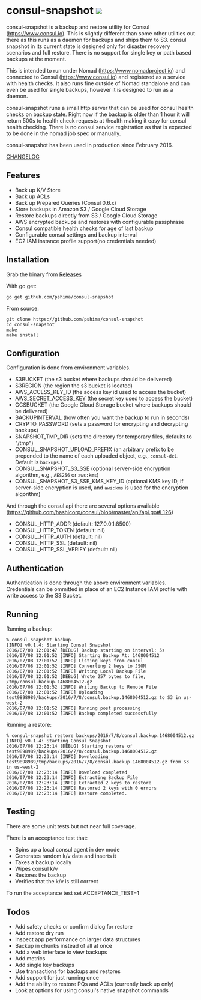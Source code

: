 # consul-snapshot [![](https://travis-ci.org/pshima/consul-snapshot.svg)](https://travis-ci.org/pshima/consul-snapshot)

consul-snapshot is a backup and restore utility for Consul (https://www.consul.io).  This is slightly different than some other utilities out there as this runs as a daemon for backups and ships them to S3.  consul snapshot in its current state is designed only for disaster recovery scenarios and full restore.  There is no support for single key or path based backups at the moment.

This is intended to run under Nomad (https://www.nomadproject.io) and connected to Consul (https://www.consul.io) and registered as a service with health checks.  It also runs fine outside of Nomad standalone and can even be used for single backups, however it is designed to run as a daemon.

consul-snapshot runs a small http server that can be used for consul health checks on backup state.  Right now if the backup is older than 1 hour it will return 500s to health check requests at /health making it easy for consul health checking.  There is no consul service registration as that is expected to be done in the nomad job spec or manually.

consul-snapshot has been used in production since February 2016.

[CHANGELOG](CHANGELOG.md)

## Features
- Back up K/V Store
- Back up ACLs
- Back up Prepared Queries (Consul 0.6.x)
- Store backups in Amazon S3 / Google Cloud Storage
- Restore backups directly from S3 / Google Cloud Storage
- AWS encrypted backups and restores with configurable passphrase
- Consul compatible health checks for age of last backup
- Configurable consul settings and backup interval
- EC2 IAM instance profile support(no credentials needed)

## Installation
Grab the binary from [Releases](https://github.com/pshima/consul-snapshot/releases)

With go get:
```
go get github.com/pshima/consul-snapshot
```

From source:
```
git clone https://github.com/pshima/consul-snapshot
cd consul-snapshot
make
make install
```

## Configuration
Configuration is done from environment variables.
- S3BUCKET (the s3 bucket where backups should be delivered)
- S3REGION (the region the s3 bucket is located)
- AWS_ACCESS_KEY_ID (the access key id used to access the bucket)
- AWS_SECRET_ACCESS_KEY (the secret key used to access the bucket)
- GCSBUCKET (the Google Cloud Storage bucket where backups should be delivered)
- BACKUPINTERVAL (how often you want the backup to run in seconds)
- CRYPTO_PASSWORD (sets a password for encrypting and decrypting backups)
- SNAPSHOT_TMP_DIR (sets the directory for temporary files, defaults to "/tmp")
- CONSUL_SNAPSHOT_UPLOAD_PREFIX (an arbitrary prefix to be prepended to the
  name of each uploaded object, e.g., `consul-dc1`.  Default is `backups`.)
- CONSUL_SNAPSHOT_S3_SSE (optional server-side encryption
  algorithm, e.g., `AES256` or `aws:kms`)
- CONSUL_SNAPSHOT_S3_SSE_KMS_KEY_ID (optional KMS key ID, if
  server-side encryption is used, and `aws:kms` is used for the
  encryption algorithm)

And through the consul api there are several options available (https://github.com/hashicorp/consul/blob/master/api/api.go#L126)

- CONSUL_HTTP_ADDR (default: 127.0.0.1:8500)
- CONSUL_HTTP_TOKEN (default: nil)
- CONSUL_HTTP_AUTH (default: nil)
- CONSUL_HTTP_SSL (default: nil)
- CONSUL_HTTP_SSL_VERIFY (default: nil)

## Authentication
Authentication is done through the above environment variables.  Credentials can be ommitted in place of an EC2 Instance IAM profile with write access to the S3 Bucket.

## Running
Running a backup:
```
% consul-snapshot backup
[INFO] v0.1.4: Starting Consul Snapshot
2016/07/08 12:01:47 [DEBUG] Backup starting on interval: 5s
2016/07/08 12:01:52 [INFO] Starting Backup At: 1468004512
2016/07/08 12:01:52 [INFO] Listing keys from consul
2016/07/08 12:01:52 [INFO] Converting 2 keys to JSON
2016/07/08 12:01:52 [INFO] Writing Local Backup File
2016/07/08 12:01:52 [DEBUG] Wrote 257 bytes to file, /tmp/consul.backup.1468004512.gz
2016/07/08 12:01:52 [INFO] Writing Backup to Remote File
2016/07/08 12:01:52 [INFO] Uploading test9898989/backups/2016/7/8/consul.backup.1468004512.gz to S3 in us-west-2
2016/07/08 12:01:52 [INFO] Running post processing
2016/07/08 12:01:52 [INFO] Backup completed successfully
```

Running a restore:
```
% consul-snapshot restore backups/2016/7/8/consul.backup.1468004512.gz
[INFO] v0.1.4: Starting Consul Snapshot
2016/07/08 12:23:14 [DEBUG] Starting restore of test9898989/backups/2016/7/8/consul.backup.1468004512.gz
2016/07/08 12:23:14 [INFO] Downloading test9898989/tmp/backups/2016/7/8/consul.backup.1468004512.gz from S3 in us-west-2
2016/07/08 12:23:14 [INFO] Download completed
2016/07/08 12:23:14 [INFO] Extracting Backup File
2016/07/08 12:23:14 [INFO] Extracted 2 keys to restore
2016/07/08 12:23:14 [INFO] Restored 2 keys with 0 errors
2016/07/08 12:23:14 [INFO] Restore completed.
```

## Testing

There are some unit tests but not near full coverage.

There is an acceptance test that:
- Spins up a local consul agent in dev mode
- Generates random k/v data and inserts it
- Takes a backup locally
- Wipes consul k/v
- Restores the backup
- Verifies that the k/v is still correct

To run the acceptance test set ACCEPTANCE_TEST=1

## Todos
- Add safety checks or confirm dialog for restore
- Add restore dry run
- Inspect app performance on larger data structures
- Backup in chunks instead of all at once
- Add a web interface to view backups
- Add metrics
- Add single key backups
- Use transactions for backups and restores
- Add support for just running once
- Add the ability to restore PQs and ACLs (currently back up only)
- Look at options for using consul's native snapshot commands
